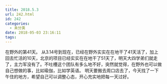 ```yaml
---
title: 2018.5.3
url: 242.html
id: 242
categories:
  - 未分类
date: 2018-05-03 23:16:11
tags:
---
```


在野外的第41天。 从3.14号到现在，已经在野外实实在在地干了41天活了，加上回去忙活的10天，北京的项目已经实实在在地干了51天了，明天大四学弟们就走了，主力军没有了。不吐槽这个团队有多么地不好，突然就觉得，在野外也可以做自己想做的事，比如瑜伽，比如学英语。 明天要搬去周口店去了，今天找了一下午住的地方，希望自己可以调整心态，开心充实地把每一天过好。